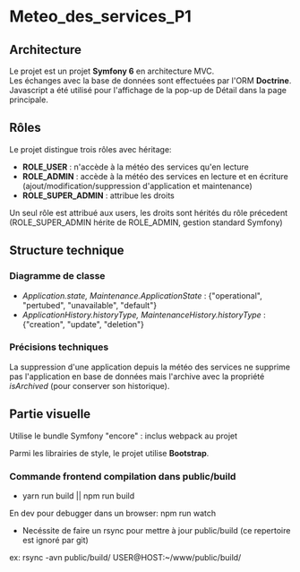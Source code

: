 # Meteo_des_services_P1

## Architecture
Le projet est un projet <b>Symfony 6</b> en architecture MVC. <br>
Les échanges avec la base de données sont effectuées par l'ORM <b>Doctrine</b>.<br>
Javascript a été utilisé pour l'affichage de la pop-up de Détail dans la page principale.

## Rôles
Le projet distingue trois rôles avec héritage:
- <b>ROLE_USER</b> : n'accède à la météo des services qu'en lecture
- <b>ROLE_ADMIN</b> : accède à la météo des services en lecture et en écriture (ajout/modification/suppression d'application et maintenance)
- <b>ROLE_SUPER_ADMIN</b> : attribue les droits

Un seul rôle est attribué aux users, les droits sont hérités du rôle précedent (ROLE_SUPER_ADMIN hérite de ROLE_ADMIN, gestion standard Symfony)

## Structure technique
### Diagramme de classe

- <i>Application.state, Maintenance.ApplicationState</i> : {"operational", "pertubed", "unavailable", "default"}
- <i>ApplicationHistory.historyType, MaintenanceHistory.historyType</i> : {"creation", "update", "deletion"}

### Précisions techniques
La suppression d'une application depuis la météo des services ne supprime pas l'application en base de données mais l'archive avec la propriété <i>isArchived</i> (pour conserver son historique).<br>

## Partie visuelle

Utilise le bundle Symfony "encore" : inclus webpack au projet

Parmi les librairies de style, le projet utilise <b>Bootstrap</b>.

### Commande frontend compilation dans public/build

- yarn run build || npm run build

En dev pour debugger dans un browser: npm run watch

- Necéssite de faire un rsync pour mettre à jour public/build (ce repertoire est ignoré par git)

ex: rsync -avn public/build/ USER@HOST:~/www/public/build/

